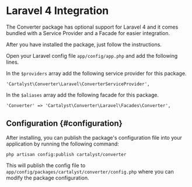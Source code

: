 # Laravel 4 Integration

The Converter package has optional support for Laravel 4 and it comes bundled with a
Service Provider and a Facade for easier integration.

After you have installed the package, just follow the instructions.

Open your Laravel config file `app/config/app.php` and add the following lines.

In the `$providers` array add the following service provider for this package.

	'Cartalyst\Converter\Laravel\ConverterServiceProvider',

In the `$aliases` array add the following facade for this package.

	'Converter' => 'Cartalyst\Converter\Laravel\Facades\Converter',

## Configuration {#configuration}

After installing, you can publish the package's configuration file into your
application by running the following command:

	php artisan config:publish cartalyst/converter

This will publish the config file to `app/config/packages/cartalyst/converter/config.php`
where you can modify the package configuration.
